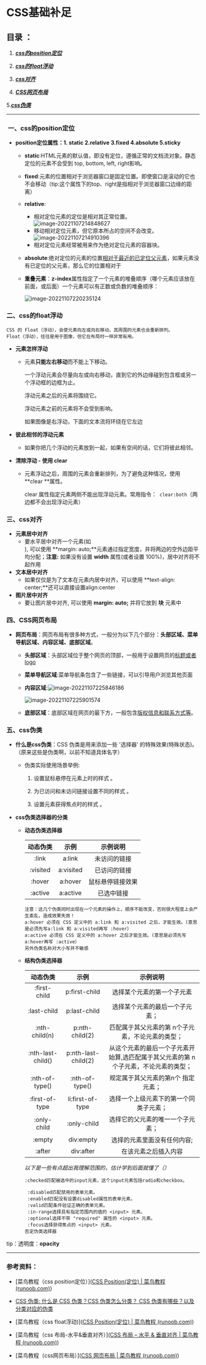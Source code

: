

# CSS基础补足

## 目录 ：

  1. ***<a href=#t1>css的position定位</a>***

  2. ***<a href=#t3>css的float浮动</a>***

  3. ***<a href=#t4>css对齐</a>***

  4. ***<a href=#t5>CSS网页布局</a>***

   5.***<a href=#t2>css伪类</a>***

      


-----------



### <a name=t1> 一、css的position定位</a>

* **position定位属性：1. static 2.relative 3.fixed 4.absolute 5.sticky**
  
  * **static**:HTML元素的默认值，即没有定位，遵循正常的文档流对象。静态定位的元素不会受到 top, bottom, left, right影响。
  
  * **fixed**:元素的位置相对于浏览器窗口是固定位置。即使窗口是滚动的它也不会移动（tip:这个属性下的top、right是指相对于浏览器窗口边缘的距离）
  
  * **relative**:
  
    * 相对定位元素的定位是相对其正常位置。![image-20221107214848627](C:\Users\BPRQ\AppData\Roaming\Typora\typora-user-images\image-20221107214848627.png)
    * 移动相对定位元素，但它原本所占的空间不会改变。![image-20221107214910396](C:\Users\BPRQ\AppData\Roaming\Typora\typora-user-images\image-20221107214910396.png)
    * 相对定位元素经常被用来作为绝对定位元素的容器块。
  
  * **absolute**:绝对定位的元素的位置<u>相对于最近的已定位父元素</u>，如果元素没有已定位的父元素，那么它的位置相对于<html>
  
  * **重叠元素**：**z-index**属性指定了一个元素的堆叠顺序（哪个元素应该放在前面，或后面）一个元素可以有正数或负数的堆叠顺序：
  
    ![image-20221107220235124](C:\Users\BPRQ\AppData\Roaming\Typora\typora-user-images\image-20221107220235124.png)



### <a name=t3>二、css的float浮动</a>

```
CSS 的 Float（浮动），会使元素向左或向右移动，其周围的元素也会重新排列。
Float（浮动），往往是用于图像，但它在布局时一样非常有用。
```

* **元素怎样浮动**

  * 元素**只能左右移动**而不能上下移动。

    一个浮动元素会尽量向左或向右移动，直到它的外边缘碰到包含框或另一个浮动框的边框为止。

    浮动元素之后的元素将围绕它。

    浮动元素之前的元素将不会受到影响。
  
    如果图像是右浮动，下面的文本流将环绕在它左边
  
* **彼此相邻的浮动元素**
  
  * 如果你把几个浮动的元素放到一起，如果有空间的话，它们将彼此相邻。
  
* **清除浮动 - 使用 clear**
  
  * 元素浮动之后，周围的元素会重新排列，为了避免这种情况，使用 **clear **属性。
  
    clear 属性指定元素两侧不能出现浮动元素。常用指令：` clear:both`（两边都不会出现浮动元素）
  
    
  

### <a name=t4>三、css对齐</a>

* **元素居中对齐**
  * 要水平居中对齐一个元素(如 <div>), 可以使用 **margin: auto;**元素通过指定宽度，并将两边的空外边距平均分配；**注意:** 如果没有设置 **width** 属性(或者设置 100%)，居中对齐将不起作用
* **文本居中对齐**
  * 如果仅仅是为了文本在元素内居中对齐，可以使用 **text-align: center;**还可以直接设置align:center
* **图片居中对齐**
  * 要让图片居中对齐, 可以使用 **margin: auto;** 并将它放到 **块** 元素中



### <a name=t5>四、CSS网页布局</a>

* **网页布局**：网页布局有很多种方式，一般分为以下几个部分：**头部区域、菜单导航区域、内容区域、底部区域**。

  * **头部区域**：头部区域位于整个网页的顶部，一般用于设置网页的<u>标题或者 logo</u>

  * **菜单导航区域**:菜单导航条包含了一些链接，可以引导用户浏览其他页面

  * **内容区域**:![image-20221107225846186](C:\Users\BPRQ\AppData\Roaming\Typora\typora-user-images\image-20221107225846186.png)

    ![image-20221107225901574](C:\Users\BPRQ\AppData\Roaming\Typora\typora-user-images\image-20221107225901574.png)

  * **底部区域**：底部区域在网页的最下方，一般包含<u>版权信息和联系方式等</u>。



### <a name=t2>五、css伪类</a>

* **什么是css伪类**：CSS 伪类是用来添加一些 '选择器' 的特殊效果(特殊状态)。（原来这些是伪类啊，以前不知道具体名字）

  * 伪类实际使用场景举例:

    1. 设置鼠标悬停在元素上时的样式 。

    2. 为已访问和未访问链接设置不同的样式 。

    3. 设置元素获得焦点时的样式 。

* **css伪类选择器的分类**

    * **动态伪类选择器**

      | 动态伪类 |   示例    |     示例说明     |
      | :------: | :-------: | :--------------: |
      |  :link   |  a:link   |   未访问的链接   |
      | :visited | a:visited |   已访问的链接   |
      |  :hover  |  a:hover  | 鼠标悬停链接效果 |
      | :active  | a:active  |    已选中链接    |
    
      ```
      注意：这几个伪类同时出现在一个元素的操作上，顺序不能改变，否则很大程度上会产生紊乱，造成效果失效！
      a:hover 必须在 CSS 定义中的 a:link 和 a:visited 之后，才能生效。(意思是必须先写a:link 和 a:visited再写 :hover）
      a:active 必须在 CSS 定义中的 a:hover 之后才能生效。(意思是必须先写a:hover再写 :active）
      另外伪类名称对大小写并不敏感 
      ```
    
    * **结构伪类选择器**
    
        |     动态伪类      |        示例         |                           示例说明                           |
        | :---------------: | :-----------------: | :----------------------------------------------------------: |
        |   :first-child    |    p:first-child    |                  选择某个元素的第一个子元素                  |
        |    :last-child    |    p:last-child     |                选择某个元素的最后一个子元素；                |
        |   :nth-child(n)   |   p:nth-child(2)    |       匹配属于其父元素的第 n个子元素，不论元素的类型；       |
        | :nth-last-child() | p:nth-last-child(2) | 从这个元素的最后一个子元素开始算,选匹配属于其父元素的第 n个子元素，不论元素的类型； |
        |  :nth-of-type()   |   :nth-of-type()    |             规定属于其父元素的第n个 指定 元素；              |
        |  :first-of-type   |  li:first-of-type   |            选择一个上级元素下的第一个同类子元素；            |
        |    :only-child    |     :only-child     |               选择它的父元素的唯一一个子元素；               |
        |      :empty       |      div:empty      |                 选择的元素里面没有任何内容;                  |
        |      :after       |      div:after      |                     在该元素之后插入内容                     |
      
      *以下是一些有点超出我理解范围的，估计学到后面就懂了（）*
      
      ```
      :checked匹配被选中的input元素，这个input元素包括radio和checkbox。
      
       :disabled匹配禁用的表单元素。
       :enabled匹配没有设置disabled属性的表单元素。
       :valid匹配条件验证正确的表单元素。
       :in-range选择具有指定范围内的值的 <input> 元素。
       :optional选择不带 "required" 属性的 <input> 元素。
       :focus选择获得焦点的 <input> 元素。
      否定伪类选择器
      ```
      

tip：透明度：**opacity**

------------

### 参考资料：

* [菜鸟教程（css position定位）]([CSS Position(定位) | 菜鸟教程 (runoob.com)](https://www.runoob.com/css/css-positioning.html))

* [CSS 伪类: 什么是 CSS 伪类？CSS 伪类怎么分类？ CSS 伪类有哪些？以及分类对应的伪类](https://blog.csdn.net/wuzhiyue2/article/details/118494100)

* [菜鸟教程（css float浮动)]([CSS Position(定位) | 菜鸟教程 (runoob.com)](https://www.runoob.com/css/css-positioning.html))

* [菜鸟教程（css 布局-水平&垂直对齐）]([CSS 布局 – 水平 & 垂直对齐 | 菜鸟教程 (runoob.com)](https://www.runoob.com/css/css-align.html))

* [菜鸟教程（css网页布局）]([CSS 网页布局 | 菜鸟教程 (runoob.com)](https://www.runoob.com/css/css-website-layout.html))

